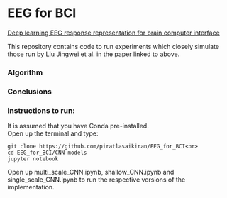 <h1>EEG for BCI</h1>
<a href="https://ieeexplore.ieee.org/document/7260182">Deep learning EEG response representation for brain computer interface</a>
<p>This repository contains code to run experiments which closely simulate those run by Liu Jingwei et al. in the paper linked to above.</p>

<h3>Algorithm</h3>

<h3>Conclusions</h3>

<h3>Instructions to run:</h3>
<p>It is assumed that you have Conda pre-installed.<br>
    Open up the terminal and type:<br>
    
    git clone https://github.com/piratlasaikiran/EEG_for_BCI<br>
    cd EEG_for_BCI/CNN models
    jupyter notebook
    
 Open up multi_scale_CNN.ipynb, shallow_CNN.ipynb and single_scale_CNN.ipynb to run the respective versions of the implementation.</p>

